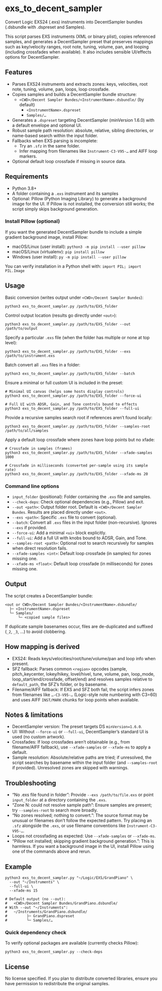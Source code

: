 # exs_to_decent_sampler

Convert Logic EXS24 (.exs) instruments into DecentSampler bundles (.dsbundle with .dspreset and Samples).

This script parses EXS instruments (XML or binary plist), copies referenced samples, and generates a DecentSampler preset that preserves mappings such as key/velocity ranges, root note, tuning, volume, pan, and looping (including crossfades when available). It also includes sensible UI/effects options for DecentSampler.

## Features

- Parses EXS24 instruments and extracts zones: keys, velocities, root note, tuning, volume, pan, loops, loop crossfade.
- Copies samples and builds a DecentSampler bundle structure:
  - `<CWD>/Decent Sampler Bundes/<InstrumentName>.dsbundle/` (by default)
    - `<InstrumentName>.dspreset`
    - `Samples/…`
- Generates a `.dspreset` targeting DecentSampler (minVersion 1.6.0) with a default envelope and optional UI.
- Robust sample path resolution: absolute, relative, sibling directories, or name-based search within the input folder.
- Fallbacks when EXS parsing is incomplete:
  - Try an `.sfz` in the same folder.
  - Infer mapping from filenames like `Instrument-C3-V95-…` and AIFF loop markers.
- Optional default loop crossfade if missing in source data.

## Requirements

- Python 3.8+
- A folder containing a `.exs` instrument and its samples
- Optional: Pillow (Python Imaging Library) to generate a background image for the UI. If Pillow is not installed, the conversion still works; the script simply skips background generation.

### Install Pillow (optional)

If you want the generated DecentSampler bundle to include a simple gradient background image, install Pillow:

- macOS/Linux (user install): `python3 -m pip install --user pillow`
- macOS/Linux (virtualenv): `pip install pillow`
- Windows (user install): `py -m pip install --user pillow`

You can verify installation in a Python shell with: `import PIL; import PIL.Image`

## Usage

Basic conversion (writes output under `<CWD>/Decent Sampler Bundes`):

```
python3 exs_to_decent_sampler.py /path/to/EXS_folder
```

Control output location (results go directly under `<out>`):

```
python3 exs_to_decent_sampler.py /path/to/EXS_folder --out /path/to/output
```

Specify a particular `.exs` file (when the folder has multiple or none at top level):

```
python3 exs_to_decent_sampler.py /path/to/EXS_folder --exs /path/to/instrument.exs
```

Batch convert all `.exs` files in a folder:

```
python3 exs_to_decent_sampler.py /path/to/EXS_folder --batch
```

Ensure a minimal or full custom UI is included in the preset:

```
# Minimal UI canvas (helps some hosts display controls)
python3 exs_to_decent_sampler.py /path/to/EXS_folder --force-ui

# Full UI with ADSR, Gain, and Tone controls bound to effects
python3 exs_to_decent_sampler.py /path/to/EXS_folder --full-ui
```

Provide a recursive samples search root if references aren’t found locally:

```
python3 exs_to_decent_sampler.py /path/to/EXS_folder --samples-root /path/to/all/samples
```

Apply a default loop crossfade where zones have loop points but no xfade:

```
# Crossfade in samples (frames)
python3 exs_to_decent_sampler.py /path/to/EXS_folder --xfade-samples 1000

# Crossfade in milliseconds (converted per-sample using its sample rate)
python3 exs_to_decent_sampler.py /path/to/EXS_folder --xfade-ms 20
```

### Command line options

- `input_folder` (positional): Folder containing the `.exs` file and samples.
- `--check-deps`: Check optional dependencies (e.g., Pillow) and exit.
- `--out <path>`: Output folder root. Default is `<CWD>/Decent Sampler Bundes`. Results are placed directly under `<out>`.
- `--exs <path>`: Specific `.exs` file to convert (optional).
- `--batch`: Convert all `.exs` files in the input folder (non-recursive). Ignores `--exs` if provided.
- `--force-ui`: Add a minimal `<ui>` block explicitly.
- `--full-ui`: Add a full UI with knobs bound to ADSR, Gain, and Tone.
- `--samples-root <path>`: Optional root to search recursively for samples when direct resolution fails.
- `--xfade-samples <int>`: Default loop crossfade (in samples) for zones missing one.
- `--xfade-ms <float>`: Default loop crossfade (in milliseconds) for zones missing one.

## Output

The script creates a DecentSampler bundle:

```
<out or CWD>/Decent Sampler Bundes/<InstrumentName>.dsbundle/
  ├─ <InstrumentName>.dspreset
  └─ Samples/
      └─ <copied sample files>
```

If duplicate sample basenames occur, files are de-duplicated and suffixed (`_2`, `_3`, …) to avoid clobbering.

## How mapping is derived

- EXS24: Reads keys/velocities/root/tune/volume/pan and loop info when present.
- SFZ fallback: Parses common `<region>` opcodes (sample, pitch_keycenter, lokey/hikey, lovel/hivel, tune, volume, pan, loop_mode, loop_start/end/crossfade, offset/end) and resolves samples relative to `default_path`, the SFZ’s folder, or by basename.
- Filename/AIFF fallback: If EXS and SFZ both fail, the script infers zones from filenames like `…-C3-V95-…` (Logic-style note numbering with C3=60) and uses AIFF `INST/MARK` chunks for loop points when available.

## Notes & limitations

- DecentSampler version: The preset targets DS `minVersion=1.6.0`.
- UI: Without `--force-ui` or `--full-ui`, DecentSampler’s standard UI is used (no custom artwork).
- Crossfades: If loop crossfades aren’t obtainable (e.g., from filename/AIFF fallback), use `--xfade-samples` or `--xfade-ms` to apply a default.
- Sample resolution: Absolute/relative paths are tried; if unresolved, the script searches by basename within the input folder (and `--samples-root` if provided). Unresolved zones are skipped with warnings.

## Troubleshooting

- “No .exs file found in folder”: Provide `--exs /path/to/file.exs` or point `input_folder` at a directory containing the `.exs`.
- “Zone N: could not resolve sample path”: Ensure samples are present; try `--samples-root` to search more broadly.
- “No zones resolved; nothing to convert.”: The source format may be unusual or filenames don’t follow the expected pattern. Try placing an `.sfz` alongside the `.exs`, or use filename conventions like `Instrument-C3-V95-…`.
- Loops not crossfading as expected: Use `--xfade-samples` or `--xfade-ms`.
- “Pillow not installed; skipping gradient background generation.”: This is harmless. If you want a background image in the UI, install Pillow using one of the commands above and rerun.

## Example

```
python3 exs_to_decent_sampler.py "~/Logic/EXS/GrandPiano" \
  --out "~/Instruments" \
  --full-ui \
  --xfade-ms 15

# Default output (no --out):
#   <CWD>/Decent Sampler Bundes/GrandPiano.dsbundle/
# With --out "~/Instruments":
#   ~/Instruments/GrandPiano.dsbundle/
#         ├─ GrandPiano.dspreset
#         └─ Samples/…
```

### Quick dependency check

To verify optional packages are available (currently checks Pillow):

```
python3 exs_to_decent_sampler.py --check-deps
```

## License

No license specified. If you plan to distribute converted libraries, ensure you have permission to redistribute the original samples.
